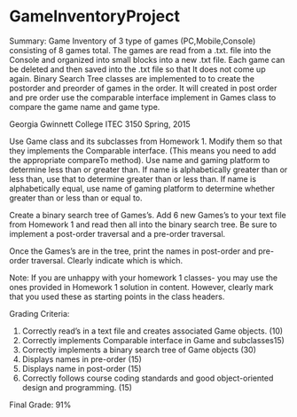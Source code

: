 # GameInventoryProject

Summary: Game Inventory of 3 type of games (PC,Mobile,Console) consisting of 8 games total. The games are read from a .txt. file into the Console and organized into small blocks into a new .txt file. Each game can be deleted and then saved into the .txt file so that It does not come up again. Binary Search Tree classes are implemented to to create the postorder and preorder of games in the order. It will created in post order and pre order use the comparable interface implement in Games class to compare the game name and game type.

Georgia Gwinnett College 
ITEC 3150 
Spring, 2015

Use Game class and its subclasses from Homework 1.  Modify them so that they implements the Comparable interface.  (This means you need to add the appropriate compareTo method).   Use name and gaming platform to determine less than or greater than.  If name is alphabetically greater than or less than, use that to determine greater than or less than.  If name is alphabetically equal, use name of gaming platform to determine whether greater than or less than or equal to.

Create a binary search tree of Games’s.   Add 6 new Games’s to your text file from Homework 1 and read then all into the binary search tree.  Be sure to implement a post-order traversal and a pre-order traversal.

Once the Games’s are in the tree, print the names in post-order and pre-order traversal.  Clearly indicate which is which.

Note:  If you are unhappy with your homework 1 classes- you may use the ones provided in Homework 1 solution in content.  However, clearly mark that you used these as starting points in the class headers.


Grading Criteria:
1.	Correctly read’s in a text file and creates associated Game objects. (10)
2.	Correctly implements Comparable interface in Game and subclasses15)
3.	Correctly implements a binary search tree of Game objects (30)
4.	Displays names in pre-order (15)
5.	Displays name in post-order (15)
6.	Correctly follows course coding standards and good object-oriented design and programming. (15)


Final Grade: 91%
